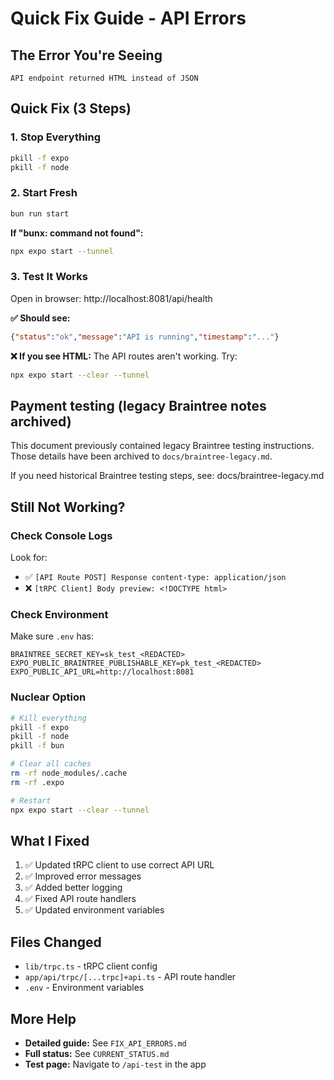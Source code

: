 # Quick Fix Guide - API Errors

## The Error You're Seeing
```
API endpoint returned HTML instead of JSON
```

## Quick Fix (3 Steps)

### 1. Stop Everything
```bash
pkill -f expo
pkill -f node
```

### 2. Start Fresh
```bash
bun run start
```

**If "bunx: command not found":**
```bash
npx expo start --tunnel
```

### 3. Test It Works
Open in browser: http://localhost:8081/api/health

**✅ Should see:**
```json
{"status":"ok","message":"API is running","timestamp":"..."}
```

**❌ If you see HTML:** The API routes aren't working. Try:
```bash
npx expo start --clear --tunnel
```

## Payment testing (legacy Braintree notes archived)

This document previously contained legacy Braintree testing instructions. Those details have been archived to `docs/braintree-legacy.md`.

If you need historical Braintree testing steps, see: docs/braintree-legacy.md

## Still Not Working?

### Check Console Logs
Look for:
- ✅ `[API Route POST] Response content-type: application/json`
- ❌ `[tRPC Client] Body preview: <!DOCTYPE html>`

### Check Environment
Make sure `.env` has:
```
BRAINTREE_SECRET_KEY=sk_test_<REDACTED>
EXPO_PUBLIC_BRAINTREE_PUBLISHABLE_KEY=pk_test_<REDACTED>
EXPO_PUBLIC_API_URL=http://localhost:8081
```

### Nuclear Option
```bash
# Kill everything
pkill -f expo
pkill -f node
pkill -f bun

# Clear all caches
rm -rf node_modules/.cache
rm -rf .expo

# Restart
npx expo start --clear --tunnel
```

## What I Fixed

1. ✅ Updated tRPC client to use correct API URL
2. ✅ Improved error messages
3. ✅ Added better logging
4. ✅ Fixed API route handlers
5. ✅ Updated environment variables

## Files Changed

- `lib/trpc.ts` - tRPC client config
- `app/api/trpc/[...trpc]+api.ts` - API route handler
- `.env` - Environment variables

## More Help

- **Detailed guide:** See `FIX_API_ERRORS.md`
- **Full status:** See `CURRENT_STATUS.md`
- **Test page:** Navigate to `/api-test` in the app
